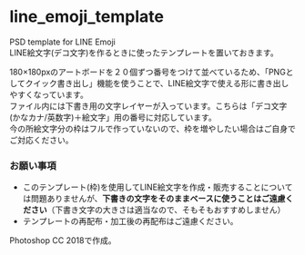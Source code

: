 # line_emoji_template
PSD template for LINE Emoji  
LINE絵文字(デコ文字)を作るときに使ったテンプレートを置いておきます。  

180×180pxのアートボードを２０個ずつ番号をつけて並べているため、「PNGとしてクイック書き出し」機能を使うことで、LINE絵文字で使える形に書き出しやすくなっています。  
ファイル内には下書き用の文字レイヤーが入っています。こちらは「デコ文字(かなカナ/英数字)＋絵文字」用の番号に対応しています。  
今の所絵文字分の枠はフルで作っていないので、枠を増やしたい場合はご自身でご対応ください。

### お願い事項
* このテンプレート(枠)を使用してLINE絵文字を作成・販売することについては問題ありませんが、**下書きの文字をそのままベースに使うことはご遠慮ください**（下書き文字の大きさは適当なので、そもそもおすすめしません）
* テンプレートの再配布・加工後の再配布はご遠慮ください。

Photoshop CC 2018で作成。
